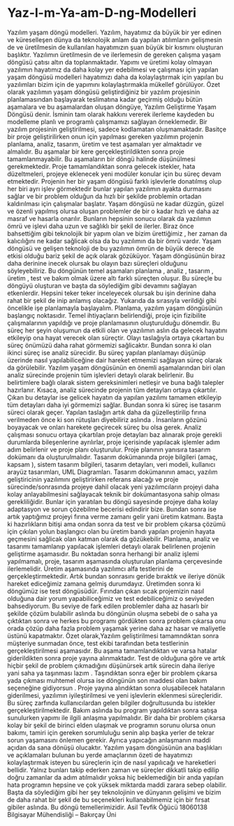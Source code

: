 # Yaz-l-m-Ya-am-D-ng-Modelleri
Yazılım yaşam döngü modelleri. Yazılım, hayatımız da büyük bir yer edinen ve küreselleşen dünya da teknolojik anlam da yapılan atılımların gelişmesin de ve üretilmesin de kullanılan hayatımızın şuan büyük bir kısmını oluşturan başlıktır. Yazılımın üretilmesin de ve ilerlemesin de gereken çalışma yaşam döngüsü çatısı altın da toplanmaktadır. Yapımı ve üretimi kolay olmayan yazılımın hayatımız da daha kolay yer edebilmesi ve çalışması için yapılan yaşam döngüsü modelleri hayatımızı daha da kolaylaştırmak için yapılan bu yazılımları bizim için de yapımını kolaylaştırmakla mükellef görülüyor. Özet olarak yazılımın yaşam döngüsü geliştirdiğiniz bir yazılım projesinin planlamasından başlayarak teslimatına kadar geçirmiş olduğu bütün aşamalara ve bu aşamalardan oluşan döngüye, Yazılım Geliştirme Yaşam Döngüsü denir. İsminin tam olarak hakkını vererek ilerleme kaydeden bu modelleme planlı ve programlı çalışmamızı sağlayan örneklemedir. Bir yazılım projesinin geliştirilmesi, sadece kodlamatan oluşmamaktadır. Basitçe bir proje geliştirilirken onun için yapılması gereken yazılımın  projenin planlama, analiz, tasarım, üretim ve test aşamaları yer almaktadır ve almalıdır. Bu aşamalar bir kere gerçekleştirildikten sonra proje tamamlanmayabilir. Bu aşamaların bir döngü halinde düşünülmesi gerekmektedir. Proje tamamlandıktan sonra gelecek istekler, hata düzeltmeleri, projeye eklenecek yeni modüler  konular için bu süreç devam etmektedir. Projenin her bir yaşam döngüsü farklı işlevlerle donatılmış olup her biri ayrı işlev görmektedir bunlar yapılan yazılımın ayakta durmasını sağlar ve bir problem olduğun da hızlı bir şekilde problemin ortadan kaldırılması için çalışmalar başlatır. Yaşam döngüsü ne kadar düzgün, güzel ve özenli yapılmış olursa oluşan problemler de bir o kadar hızlı ve daha az masraf ve hasarla onarılır. Bunların hepsinin sonucu olarak da yazılımın ömrü ve işlevi daha uzun ve sağlıklı bir şekil de ilerler. Biraz önce bahsettiğim gibi teknolojik bir yapım olan ve bizim ürettiğimiz , her zaman da kalıcılığını ne kadar sağlicak olsa da bu yazılımın da bir ömrü vardır. Yaşam döngüsü ve gelişen teknoloji de bu yazılımın ömrün de büyük derece de etkisi olduğu bariz şekil de açık olarak gözüküyor.  Yaşam döngüsünün biraz daha derinine inecek olursak bu olayın bazı süreçleri olduğunu söyleyebiliriz. Bu döngünün temel aşamaları planlama , analiz , tasarım , üretim , test ve bakım olmak üzere altı farklı süreçten oluşur. Bu süreçle bu döngüyü oluşturan ve başta da söylediğim gibi devamını sağlayan etkenlerdir. Hepsini teker teker inceleyecek olursak bu işin derinine daha rahat bir şekil de inip anlamış olacağız. Yukarıda da sırasıyla verildiği gibi öncelikle işe planlamayla başlayalım. Planlama, yazılım yaşam döngüsünün başlangıç noktasıdır. Temel ihtiyaçların belirlendiği, proje için fizibilite çalışmalarının yapıldığı ve proje planlamasının oluşturulduğu dönemdir. Bu süreç her şeyin oluşumun da etkili olan ve yazılımın aslın da gelecek hayatını etkileyip ona hayat verecek olan süreçtir. Olayı taslağıyla ortaya çıkartan bu süreç önümüzü daha rahat görmemizi sağlicaktır. Bundan sonra ki olan ikinci süreç ise analiz sürecidir. Bu süreç yapılan planlamayı düşünüp üzerinde nasıl yapılabiliceğine dair hareket etmemizi sağlayan süreç olarak da görülebilir. Yazılım yaşam döngüsünün en önemli aşamalarından biri olan analiz sürecinde projenin tüm işlevleri detaylı olarak belirlenir. Bu belirtimlere bağlı olarak sistem gereksinimleri netleşir ve buna bağlı talepler hazırlanır. Kısaca, analiz sürecinde projenin tüm detayları ortaya çıkartılır. Çıkan bu detaylar ise gelicek hayatın da yapılan yazılımı tamamen etkileyip tüm detayları daha iyi görmemizi sağlar. Bundan sonra ki süreç ise tasarım süreci olarak geçer. Yapılan taslağın artık daha da güzelleştirilip fırına verilmeden önce ki son rütuşları diyebiliriz aslında . İnsanların gözünü boyayacak ve onları harekete geçirecek süreç bu olsa gerek. Analiz çalışması sonucu ortaya çıkartılan proje detayları baz alınarak proje gerekli durumlarda bileşenlerine ayrılırlar, proje içerisinde yapılacak işlemler adım adım belirlenir ve proje planı oluşturulur. Proje planının yanısıra tasarım dokümanı da oluşturulmalıdır. Tasarım dokümanında proje bilgileri (amaç, kapsam ), sistem tasarım bilgileri, tasarım detayları, veri modeli, kullanıcı arayüz tasarımları, UML Diagramları. Tasarım dokümanının amacı, yazılım geliştiricinin yazılımını geliştirirken referans alacağı ve proje sürecinde/sonrasında projeye dahil olacak yeni yazılımcıların projeyi daha kolay anlayabilmesini sağlayacak teknik bir dokümantasyona sahip olması gerekliliğidir. Bunlar için yaratılan bu döngü sayesinde projeye daha kolay adaptasyon ve sorun çözebilme becerisi edindirir bize. Bundan sonra ise artık yaptığımız projeyi fırına verme zamanı gelir yani üretim katmanı. Başta ki hazırlıkların bitişi ama ondan sonra da test ve bir problem çıkarsa çözümü için çıkılan yolun başlangıcı olan bu üretim bandı yapılan projenin hayata geçmesini sağlicak olan katman olarak da gözükebilir. Planlama, analiz ve tasarımı tamamlanıp yapılacak işlemleri detaylı olarak belirlenen projenin geliştirme aşamasıdır. Bu noktadan sonra herhangi bir analiz işlemi yapılmamalı, proje, tasarım aşamasında oluşturulan planlama çerçevesinde ilerlemelidir. Üretim aşamasında yazılımcı alfa testlerini de gerçekleştirmektedir. Artık bundan sonrasını geride bıraktık ve ileriye dönük hareket ediceğimiz zamana gelmiş durumdayız. Üretimden sonra ki döngümüz ise test döngüsüdür. Fırından çıkan sıcak projemizin nasıl olduğuna dair yorum yapabiliceğimiz ve test edebiliceğimiz o seviyeden bahsediyorum. Bu seviye de fark edilen problemler daha az hasarlı bir şekilde çözüm bulabilir aslında bu döngünün oluşma sebebi de o saha ya çıktıktan sonra ve herkes bu programı gördükten sonra problem çıkarsa onu orada çözüp daha fazla problem yaşamak yerine daha az hasar ve maliyetle üstünü kapatmaktır.  Özet olarak,Yazılım geliştirilmesi tamamndıktan sonra müşteriye sunmadan önce, test ekibi tarafından beta testlerinin gerçekleştirilmesi aşamasıdır. Bu aşama tamamlandıktan ve varsa hatalar giderildikten sonra proje yayına alınmaktadır. Test de olduğuna göre ve artık hiçbir şekil de problem çıkmadığını düşünürsek artık sürecin daha ileriye yani saha ya taşınması lazım . Taşındıktan sonra eğer bir problem çıkarsa yada çıkması muhtemel olursa ise döngünün son maddesi olan bakım seçeneğine gidiyorsun . Proje yayına alındıktan sonra oluşabilecek hataların giderilmesi, yazılımın iyileştirilmesi ve yeni işlevlerin eklenmesi süreçleridir. Bu süreç zarfında kullanıcılardan gelen bilgiler doğrultusunda bu istekler gerçekleştirilmektedir. Bakım aslında bu program yapıldıktan sonra satışa sunulurken yapımı ile ilgili anlaşma yapılmalıdır. Bir daha bir problem çıkarsa kolay bir şekil de birinci elden ulaşmak ve programın sorunu olursa onun bakımı, tamiri için gereken sorumluluğu senin alıp başka yerler de tekrar sorun yaşamasını önlemen gerekir. Ayrıca yapıcağın anlaşmanın maddi açıdan da sana dönüşü olucaktır. Yazılım yaşam döngüsünün ana başlıkları ve açıklamaları bulunan bu yerde amaçlarının özeti de hayatımızı kolaylaştırmak isteyen bu süreçlerin için de nasıl yapılıcağı ve hareketleri bellidir. Yalnız bunları takip ederken zaman ve süreçler dikkatli takip edilip doğru zamanlar da adım atılmalıdır yoksa hiç beklemediğin bir anda yapılan hata programın hepsine ve çok yüksek miktarda maddi zarara sebep olabilir. Başta da söylediğim gibi her şey teknolojinin ve dünyanın gelişimi ve bizim de daha rahat bir şekil de bu seçenekleri kullanabilmemiz için bir fırsat gibiler aslında. Bu döngü temellerimizidir.   Asil Tevfik Öğücü 18060138 Bilgisayar Mühendisliği – Bakırçay Üni         
